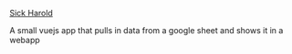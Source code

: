 [Sick Harold](https://sickharoldvue.jdees.vercel.app/#/)

A small vuejs app that pulls in data from a google sheet and shows it in a webapp
